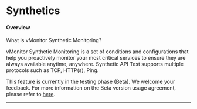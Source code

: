 # Synthetics

#### Overview <a href="#synthetics-tongquan" id="synthetics-tongquan"></a>

What is vMonitor Synthetic Monitoring?

vMonitor Synthetic Monitoring is a set of conditions and configurations that help you proactively monitor your most critical services to ensure they are always available anytime, anywhere. Synthetic API Test supports multiple protocols such as TCP, HTTP(s), Ping.

This feature is currently in the testing phase (Beta). We welcome your feedback. For more information on the Beta version usage agreement, please refer to [here](https://www.vngcloud.vn/en/web/guest/beta-test-agreement).

***
